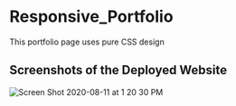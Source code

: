 # Responsive_Portfolio

This portfolio page uses pure CSS design

## Screenshots of the Deployed Website

![Screen Shot 2020-08-11 at 1 20 30 PM](https://user-images.githubusercontent.com/53624923/89944952-783cf800-dbd5-11ea-9f03-d7a6ba056a8d.png)
